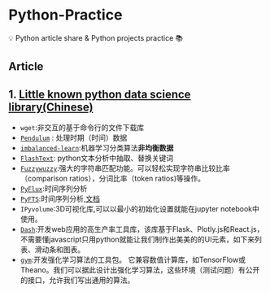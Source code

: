 # Python-Practice
:bulb: Python article share & Python projects practice :books:

## Article
## 1. [Little known python data science library(Chinese)](https://mp.weixin.qq.com/s?__biz=MzI1MTE2ODg4MA==&mid=2650070574&idx=1&sn=bdf78dbae1abbaad2dcf7e8014e59a14&chksm=f1f76f31c680e627694add8732735fd2a355b271a1d64c49e56783a86dd83544464e95fa6688&mpshare=1&scene=1&srcid=#rd)
  *  `wget`:非交互的基于命令行的文件下载库
  *  [`Pendulum`](https://pendulum.eustace.io/docs/) : 处理时期（时间）数据
  *  [`imbalanced-learn`](http://imbalanced-learn.org/en/stable):机器学习分类算法**非均衡数据**
  *  [`FlashText`](https://flashtext.readthedocs.io/en/latest/#): python文本分析中抽取、替换关键词
  *  [`Fuzzywuzzy`](https://github.com/seatgeek/fuzzywuzzy):强大的字符串匹配功能。可以轻松实现字符串比较比率（comparison ratios），分词比率（token ratios)等操作。
  *  [`PyFlux`](https://pyflux.readthedocs.io/en/latest/index.html):时间序列分析
  *  [`PyFTS`](https://towardsdatascience.com/a-short-tutorial-on-fuzzy-time-series-dcc6d4eb1b15):时间序列分析,[文档](https://pyfts.github.io/pyFTS/)
  *  `IPyvolume`:3D可视化库,可以以最小的初始化设置就能在jupyter notebook中使用。
  *  [`Dash`](https://dash.plot.ly/):开发web应用的高生产率工具库，该库基于Flask、Plotly.js和React.js，不需要懂javascript只用python就能让我们制作出美美的的UI元素，如下来列表、滑动条和图表。
  *  [`gym`](https://gym.openai.com/):开发强化学习算法的工具包。 它兼容数值计算库，如TensorFlow或Theano。我们可以据此设计出强化学习算法，这些环境（测试问题）有公开的接口，允许我们写出通用的算法。
